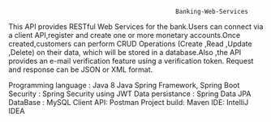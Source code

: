                                                   Banking-Web-Services

This API provides RESTful Web Services for the bank.Users can connect via a client API,register and create one or more monetary accounts.Once created,customers can perform 
CRUD Operations (Create ,Read ,Update ,Delete) on their data, which will be stored in a database.Also ,the API provides an e-mail verification feature using a verification token.
Request and response can be JSON or XML format.

Programming language : Java 8
                       Java Spring Framework, Spring Boot
Security : Spring Security using JWT
Data persistance : Spring Data JPA	
DataBase : MySQL 
Client API: Postman
Project build: Maven
IDE: IntelliJ IDEA



